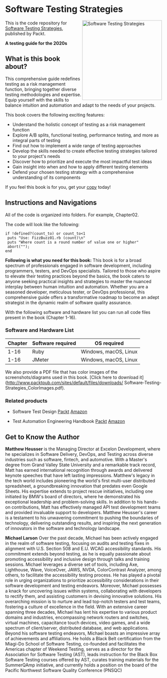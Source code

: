 # Software Testing Strategies

<a href="https://www.packtpub.com/product/software-testing-strategies/9781837638024"><img src="https://content.packt.com/B19532/cover_image_small.jpg" alt="Software Testing Strategies" height="256px" align="right"></a>

This is the code repository for [Software Testing Strategies](https://github.com/PacktPublishing/Software-Testing-Strategies), published by Packt.

**A testing guide for the 2020s**

## What is this book about?
This comprehensive guide redefines testing as a risk management function, bringing together diverse testing methodologies and expertise. Equip yourself with the skills to balance intuition and automation and adapt to the needs of your projects.

This book covers the following exciting features:
* Understand the holistic concept of testing as a risk management function
* Explore A/B splits, functional testing, performance testing, and more as integral parts of testing
* Find out how to implement a wide range of testing approaches
* Develop the skills needed to create effective testing strategies tailored to your project's needs
* Discover how to prioritize and execute the most impactful test ideas
* Gain insight into when and how to apply different testing elements
* Defend your chosen testing strategy with a comprehensive understanding of its components

If you feel this book is for you, get your [copy](amazon_link) today!


## Instructions and Navigations
All of the code is organized into folders. For example, Chapter02.

The code will look like the following:
```
if !defined?(count_to) or count_to<1
 puts "Use: FizzBuzz01.rb (count)\n"
 puts "Where count is a round number of value one or higher"
 abort("");
end
```

**Following is what you need for this book:**
This book is for a broad spectrum of professionals engaged in software development, including programmers, testers, and DevOps specialists. Tailored to those who aspire to elevate their testing practices beyond the basics, the book caters to anyone seeking practical insights and strategies to master the nuanced interplay between human intuition and automation. Whether you are a seasoned developer, meticulous tester, or DevOps professional, this comprehensive guide offers a transformative roadmap to become an adept strategist in the dynamic realm of software quality assurance.

With the following software and hardware list you can run all code files present in the book (Chapter 1-16).

### Software and Hardware List
| Chapter | Software required | OS required |
| -------- | ------------------------------------ | ----------------------------------- |
| 1-16 | Ruby | Windows, macOS, Linux |
| 1-16 | JMeter | Windows, macOS, Linux |

We also provide a PDF file that has color images of the screenshots/diagrams used in this book. [Click here to download it](http://www.packtpub.com/sites/default/files/downloads/
Software-Testing-Strategies_ColorImages.pdf).

### Related products
* Software Test Design [Packt](https://www.packtpub.com/product/software-test-design/9781804612569) [Amazon](https://www.amazon.com/Software-Test-Design-comprehensive-critical/dp/1804612561/ref=sr_1_3?crid=1XFZRKCWH4ZL1&keywords=Software+Test+Design&qid=1701427938&sprefix=software+test+design%2Caps%2C515&sr=8-3)

* Test Automation Engineering Handbook [Packt](https://www.packtpub.com/product/test-automation-engineering-handbook/9781804615492) [Amazon](https://www.amazon.com/Test-Automation-Engineering-Handbook-techniques/dp/1804615498/ref=sr_1_1?crid=1IB51DXY0DU0O&keywords=test+automation+engineering+handbook&qid=1701428106&sprefix=Test+Auto%2Caps%2C306&sr=8-1)

## Get to Know the Author
**Matthew Heusser**
is the Managing Director at Excelon Development, where he specializes in Software Delivery, DevOps, and Testing across diverse industries such as software, fintech, and automotive. With a Master's degree from Grand Valley State University and a remarkable track record, Matt has earned international recognition through awards and delivered keynote speeches that have left lasting impressions.
Matthew's legacy in the tech world includes pioneering the world's first multi-user distributed spreadsheet, a groundbreaking innovation that predates even Google Sheets. His expertise extends to project rescue initiatives, including one initiated by BMW's board of directors, where he demonstrated his exceptional leadership and problem-solving skills.
In addition to his hands-on contributions, Matt has effectively managed API test development teams and provided invaluable support to developers.
Matthew Heusser's career is a testament to his unwavering commitment to pushing the boundaries of technology, delivering outstanding results, and inspiring the next generation of innovators in the software and technology landscape.

**Michael Larson**
Over the past decade, Michael has been actively engaged in the realm of software testing, focusing on audits and testing fixes in alignment with U.S. Section 508 and E.U. WCAG accessibility standards. His commitment extends beyond testing, as he is equally passionate about promoting accessibility and inclusive design through talks and training sessions. Michael leverages a diverse set of tools, including Axe, Lighthouse, Wave, VoiceOver, JAWS, NVDA, ColorContrast Analyzer, among others, to facilitate the accessibility testing process. He has played a pivotal role in urging organizations to prioritize accessibility considerations in their software development and testing endeavors.
Moreover, Michael possesses a knack for uncovering issues within systems, collaborating with developers to rectify them, and assisting customers in devising innovative solutions. His overarching mission is to nurture and lead top-notch testers and test teams, fostering a culture of excellence in the field.
With an extensive career spanning three decades, Michael has lent his expertise to various product domains and industries, encompassing network routers and switches, virtual machines, capacitance touch devices, video games, and a wide spectrum of client/server, distributed database, and web applications.
Beyond his software testing endeavors, Michael boasts an impressive array of achievements and affiliations. He holds a Black Belt certification from the Miagi-Do School of Software Testing, co-founded and facilitates the Americas chapter of Weekend Testing, serves as a director for the Association for Software Testing (AST), leads instruction for the Black Box Software Testing courses offered by AST, curates training materials for the SummerQAmp initiative, and currently holds a position on the board of the Pacific Northwest Software Quality Conference (PNSQC)



